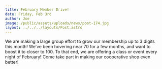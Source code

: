 ```yaml
---
title: February Member Drive!
date: Friday, Feb 3rd
author: Joe
image: /public/assets/uploads/news/post-174.jpg
layout: ../../../layouts/Post.astro
---
```


We are making a large group effort to grow our membership up to 3 digits this month!  We've been hovering near 70 for a few months, and want to boost it to closer to 100.  To that end, we are offering a class or event every night of February!  Come take part in making our cooperative shop even better!
